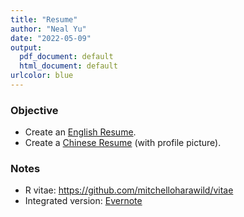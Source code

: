 ```yaml
---
title: "Resume"
author: "Neal Yu"
date: "2022-05-09"
output:
  pdf_document: default
  html_document: default
urlcolor: blue
---
```



### Objective
- Create an [English Resume](https://github.com/nealxun/Resume/blob/master/Neal_resume_EN/Neal_resume_EN.pdf).
- Create a [Chinese Resume](https://github.com/nealxun/Resume/blob/master/Neal_resume_CN/Neal_resume_CN.pdf) (with profile picture).

### Notes
- R vitae: https://github.com/mitchelloharawild/vitae
- Integrated version: [Evernote](https://www.evernote.com/client/web?referralSpecifier=mktgrepack_en_oo_web_nav_V00&login=true#?n=1c7b147c-8bf0-7ec7-9a23-5fe3d6b1cfb1&)
